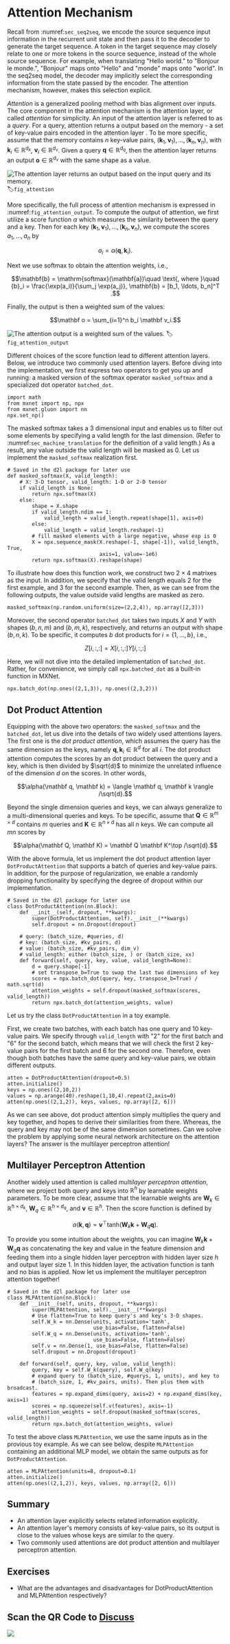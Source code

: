# Attention Mechanism

Recall from :numref:`sec_seq2seq`, we encode the source sequence input information in the recurrent unit state and then pass it to the decoder to generate the target sequence. A token in the target sequence may closely relate to one or more tokens in the source sequence, instead of the whole source sequence. For example, when translating "Hello world." to "Bonjour le monde.", "Bonjour" maps onto "Hello" and "monde" maps onto "world". In the seq2seq model, the decoder may implicitly select the corresponding information from the state passed by the encoder. The attention mechanism, however, makes this selection explicit.


*Attention* is a generalized pooling method with bias alignment over inputs. The core component in the attention mechanism is the attention layer, or called *attention* for simplicity. An input of the attention layer is referred to as a *query*. For a query, attention returns a output based on the memory - a set of key-value pairs encoded in the attention layer . To be more specific, assume that the memory contains $n$ key-value pairs, $(\mathbf{k}_1, \mathbf{v}_1), \ldots, (\mathbf{k}_n, \mathbf{v}_n)$, with $\mathbf{k}_i \in \mathbb R^{d_k}$, $\mathbf{v}_i \in \mathbb R^{d_v}$. Given a query $\mathbf{q} \in \mathbb R^{d_q}$, then the attention layer returns an output $\mathbf{o} \in \mathbb R^{d_v}$ with the same shape as a value.

![The attention layer returns an output based on the input query and its memory.](../img/attention.svg)
:label:`fig_attention`


More specifically, the full process of attention mechanism is expressed in :numref:`fig_attention_output`. To compute the output of attention, we first utilize a score function $\alpha$ which measures the similarity between the query and a key. Then for each key $(\mathbf{k}_1, \mathbf{v}_1), \ldots, (\mathbf{k}_n, \mathbf{v}_n)$, we compute the scores $a_1, \ldots, a_n$ by

$$a_i = \alpha(\mathbf q, \mathbf k_i).$$

Next we use softmax to obtain the attention weights, i.e.,

$$\mathbf{b} = \mathrm{softmax}(\mathbf{a})\quad \text{, where }\quad
{b}_i = \frac{\exp(a_i)}{\sum_j \exp(a_j)}, \mathbf{b} = [b_1, \ldots, b_n]^T .$$


Finally, the output is then a weighted sum of the values:

$$\mathbf o = \sum_{i=1}^n b_i \mathbf v_i.$$


![The attention output is a weighted sum of the values.](../img/attention_output.svg)
:label:`fig_attention_output`



Different choices of the score function lead to different attention layers. Below, we introduce two commonly used attention layers. Before diving into the implementation, we first express two operators to get you up and running: a masked version of the softmax operator `masked_softmax` and a specialized dot operator `batched_dot`.

```{.python .input  n=1}
import math
from mxnet import np, npx
from mxnet.gluon import nn
npx.set_np()
```

The masked softmax takes a 3 dimensional input and enables us to filter out some elements by specifying a valid length for the last dimension. (Refer to
:numref:`sec_machine_translation` for the definition of a valid length.) As a result, any value outside the valid length will be masked as $0$. Let us implement the `masked_softmax` realization first.

```{.python .input  n=6}
# Saved in the d2l package for later use
def masked_softmax(X, valid_length):
    # X: 3-D tensor, valid_length: 1-D or 2-D tensor
    if valid_length is None:
        return npx.softmax(X)
    else:
        shape = X.shape
        if valid_length.ndim == 1:
            valid_length = valid_length.repeat(shape[1], axis=0)
        else:
            valid_length = valid_length.reshape(-1)
        # fill masked elements with a large negative, whose exp is 0
        X = npx.sequence_mask(X.reshape(-1, shape[-1]), valid_length, True,
                              axis=1, value=-1e6)
        return npx.softmax(X).reshape(shape)
```

To illustrate how does this function work, we construct two $2 \times 4$ matrixes as the input. In addition, we specify that the valid length equals 2 for the first example, and 3 for the second example. Then, as we can see from the following outputs, the value outside valid lengths are masked as zero.


```{.python .input  n=5}
masked_softmax(np.random.uniform(size=(2,2,4)), np.array([2,3]))
```

Moreover, the second operator `batched_dot` takes two inputs $X$ and $Y$ with shapes $(b, n, m)$ and $(b, m, k)$, respectively, and returns an output with shape $(b, n, k)$. To be specific, it computes $b$ dot products for $i= \{1,\ldots,b\}$, i.e., 

$$Z[i,:,:] = X[i,:,:]  Y[i,:,:] $$


Here, we will not dive into the detailed implementation of `batched_dot`. Rather, for convenience, we simply call `npx.batched_dot` as a built-in function in MXNet.

```{.python .input  n=4}
npx.batch_dot(np.ones((2,1,3)), np.ones((2,3,2)))
```

## Dot Product Attention

Equipping with the above two operators: the `masked_softmax` and the `batched_dot`, let us dive into the details of two widely used attentions layers. The first one is the *dot product attention*, which assumes the query has the same dimension as the keys, namely $\mathbf q, \mathbf k_i \in\mathbb R^d$ for all $i$. The dot product attention computes the scores by an dot product between the query and a key, which is then divided by $\sqrt{d}$ to minimize the unrelated influence of the dimension $d$ on the scores. In other words,

$$\alpha(\mathbf q, \mathbf k) = \langle \mathbf q, \mathbf k \rangle /\sqrt{d}.$$

Beyond the single dimension queries and keys, we can always generalize to a multi-dimensional queries and keys. To be specific, assume that $\mathbf Q\in\mathbb R^{m\times d}$ contains $m$ queries and $\mathbf K\in\mathbb R^{n\times d}$ has all $n$ keys. We can compute all $mn$ scores by

$$\alpha(\mathbf Q, \mathbf K) = \mathbf Q \mathbf K^\top /\sqrt{d}.$$


With the above formula, let us implement the dot product attention layer `DotProductAttention` that supports a batch of queries and key-value pairs. In addition, for the purpose of regularization, we enable a randomly dropping functionality by specifying the degree of dropout within our implementation.



```{.python .input  n=5}
# Saved in the d2l package for later use
class DotProductAttention(nn.Block):
    def __init__(self, dropout, **kwargs):
        super(DotProductAttention, self).__init__(**kwargs)
        self.dropout = nn.Dropout(dropout)

    # query: (batch_size, #queries, d)
    # key: (batch_size, #kv_pairs, d)
    # value: (batch_size, #kv_pairs, dim_v)
    # valid_length: either (batch_size, ) or (batch_size, xx)
    def forward(self, query, key, value, valid_length=None):
        d = query.shape[-1]
        # set transpose_b=True to swap the last two dimensions of key
        scores = npx.batch_dot(query, key, transpose_b=True) / math.sqrt(d)
        attention_weights = self.dropout(masked_softmax(scores, valid_length))
        return npx.batch_dot(attention_weights, value)
```

Let us try the class `DotProductAttention` in a toy example. 

First, we create two batches, with each batch has one query and 10 key-value pairs.  We specify through `valid_length` with "$2$" for the first batch and "$6$" for the second batch, which means that we will check the first $2$ key-value pairs for the first batch and $6$ for the second one. Therefore, even though both batches have the same query and key-value pairs, we obtain different outputs.

```{.python .input  n=6}
atten = DotProductAttention(dropout=0.5)
atten.initialize()
keys = np.ones((2,10,2))
values = np.arange(40).reshape(1,10,4).repeat(2,axis=0)
atten(np.ones((2,1,2)), keys, values, np.array([2, 6]))
```


As we can see above, dot product attention simply multiplies the query and key together, and hopes to derive their similarities from there. Whereas, the query and key may not be of the same dimension sometimes. Can we solve the problem by applying some neural network architecture on the attention layers? The answer is the multilayer perceptron attention!



## Multilayer Perceptron Attention

Another widely used attention is called *multilayer perceptron attention*, where we project both query and keys into $\mathbb R^{h}$ by learnable weights parameters. To be more clear, assume that the learnable weights are $\mathbf W_k\in\mathbb R^{h\times d_k}$, $\mathbf W_q\in\mathbb R^{h\times d_q}$, and $\mathbf v\in\mathbb R^{h}$. Then the score function is defined by

$$\alpha(\mathbf k, \mathbf q) = \mathbf v^\top \text{tanh}(\mathbf W_k \mathbf k + \mathbf W_q\mathbf q). $$

To provide you some intuition about the weights, you can imagine $\mathbf W_k \mathbf k + \mathbf W_q\mathbf q$ as concatenating the key and value in the feature dimension and feeding them into a single hidden layer perceptron with hidden layer size $h$ and output layer size $1$. In this hidden layer, the activation function is $\tanh$ and no bias is applied. Now let us implement the multilayer perceptron attention together!

```{.python .input  n=7}
# Saved in the d2l package for later use
class MLPAttention(nn.Block):  
    def __init__(self, units, dropout, **kwargs):
        super(MLPAttention, self).__init__(**kwargs)
        # Use flatten=True to keep query's and key's 3-D shapes.
        self.W_k = nn.Dense(units, activation='tanh',
                            use_bias=False, flatten=False)
        self.W_q = nn.Dense(units, activation='tanh',
                            use_bias=False, flatten=False)
        self.v = nn.Dense(1, use_bias=False, flatten=False)
        self.dropout = nn.Dropout(dropout)

    def forward(self, query, key, value, valid_length):
        query, key = self.W_k(query), self.W_q(key)
        # expand query to (batch_size, #querys, 1, units), and key to
        # (batch_size, 1, #kv_pairs, units). Then plus them with broadcast.
        features = np.expand_dims(query, axis=2) + np.expand_dims(key, axis=1)
        scores = np.squeeze(self.v(features), axis=-1)
        attention_weights = self.dropout(masked_softmax(scores, valid_length))
        return npx.batch_dot(attention_weights, value)
```

To test the above class `MLPAttention`, we use the same inputs as in the provious toy example. As we can see below, despite `MLPAttention` containing an additional MLP model, we obtain the same outputs as for `DotProductAttention`.

```{.python .input  n=8}
atten = MLPAttention(units=8, dropout=0.1)
atten.initialize()
atten(np.ones((2,1,2)), keys, values, np.array([2, 6]))
```

## Summary

* An attention layer explicitly selects related information explicitly.
* An attention layer's memory consists of key-value pairs, so its output is close to the values whose keys are similar to the query.
* Two commonly used attentions are dot product attention and multilayer perceptron attention.


## Exercises

* What are the advantages and disadvantages for DotProductAttention and MLPAttention respectively?


## Scan the QR Code to [Discuss](https://discuss.mxnet.io/t/attention/4343)

![](../img/qr_attention.svg)
